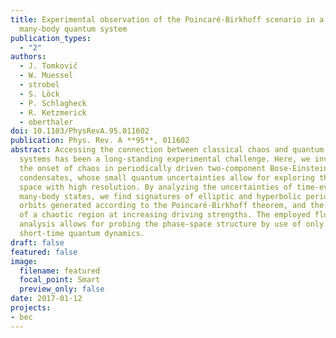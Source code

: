 ```yaml
---
title: Experimental observation of the Poincaré-Birkhoff scenario in a driven
  many-body quantum system
publication_types:
  - "2"
authors:
  - J. Tomkovič
  - W. Muessel
  - strobel
  - S. Löck
  - P. Schlagheck
  - R. Ketzmerick
  - oberthaler
doi: 10.1103/PhysRevA.95.011602
publication: Phys. Rev. A **95**, 011602
abstract: Accessing the connection between classical chaos and quantum many-body
  systems has been a long-standing experimental challenge. Here, we investigate
  the onset of chaos in periodically driven two-component Bose-Einstein
  condensates, whose small quantum uncertainties allow for exploring the phase
  space with high resolution. By analyzing the uncertainties of time-evolved
  many-body states, we find signatures of elliptic and hyperbolic periodic
  orbits generated according to the Poincaré-Birkhoff theorem, and the formation
  of a chaotic region at increasing driving strengths. The employed fluctuation
  analysis allows for probing the phase-space structure by use of only
  short-time quantum dynamics.
draft: false
featured: false
image:
  filename: featured
  focal_point: Smart
  preview_only: false
date: 2017-01-12
projects:
- bec
---
```

